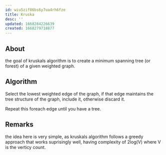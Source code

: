 ```yaml
---
id: wiu5zif86bs6y7ua4rh6fze
title: Kruska
desc: ''
updated: 1668284226639
created: 1668279718877
---
```



## About

the goal of kruskals algorithm is to create a minimum spanning tree (or forest) of a given weighted graph.

## Algorithm

Select the lowest weighted edge of the graph, if that edge maintains the tree structure of the graph, include it, otherwise discard it.

Repeat this foreach edge until you have a tree.

## Remarks

the idea here is very simple, as kruskals algorithm follows a greedy approach that works suprisingly well, having complexity of 2log(V) where V is the verticy count.
